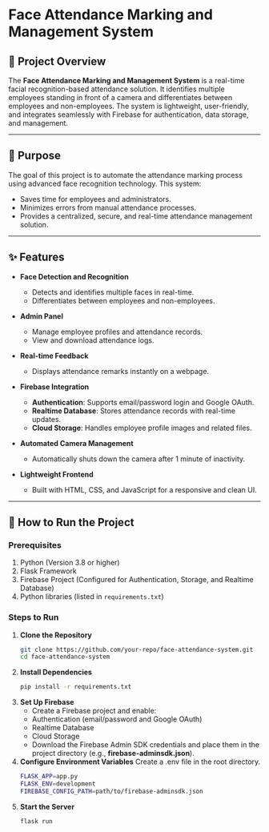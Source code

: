 # Face Attendance Marking and Management System

## 📖 Project Overview

The **Face Attendance Marking and Management System** is a real-time facial recognition-based attendance solution. It identifies multiple employees standing in front of a camera and differentiates between employees and non-employees. The system is lightweight, user-friendly, and integrates seamlessly with Firebase for authentication, data storage, and management.

---

## 🎯 Purpose

The goal of this project is to automate the attendance marking process using advanced face recognition technology. This system:
- Saves time for employees and administrators.
- Minimizes errors from manual attendance processes.
- Provides a centralized, secure, and real-time attendance management solution.

---

## ✨ Features

- **Face Detection and Recognition**  
  - Detects and identifies multiple faces in real-time.  
  - Differentiates between employees and non-employees.

- **Admin Panel**  
  - Manage employee profiles and attendance records.  
  - View and download attendance logs.

- **Real-time Feedback**  
  - Displays attendance remarks instantly on a webpage.

- **Firebase Integration**  
  - **Authentication**: Supports email/password login and Google OAuth.  
  - **Realtime Database**: Stores attendance records with real-time updates.  
  - **Cloud Storage**: Handles employee profile images and related files.

- **Automated Camera Management**  
  - Automatically shuts down the camera after 1 minute of inactivity.

- **Lightweight Frontend**  
  - Built with HTML, CSS, and JavaScript for a responsive and clean UI.

---

## 🚀 How to Run the Project

### Prerequisites
1. Python (Version 3.8 or higher)
2. Flask Framework
3. Firebase Project (Configured for Authentication, Storage, and Realtime Database)
4. Python libraries (listed in `requirements.txt`)

### Steps to Run

1. **Clone the Repository**  
   ```bash
   git clone https://github.com/your-repo/face-attendance-system.git
   cd face-attendance-system
2. **Install Dependencies**
    ```bash
    pip install -r requirements.txt
3. **Set Up Firebase**
    - Create a Firebase project and enable:
    - Authentication (email/password and Google OAuth)
    - Realtime Database
    - Cloud Storage
    - Download the Firebase Admin SDK credentials and place them in the project directory (e.g., **firebase-adminsdk.json**).
4. **Configure Environment Variables**
    Create a .env file in the root directory.
    ```bash 
    FLASK_APP=app.py
    FLASK_ENV=development
    FIREBASE_CONFIG_PATH=path/to/firebase-adminsdk.json
5. **Start the Server**
    ```bash
    flask run